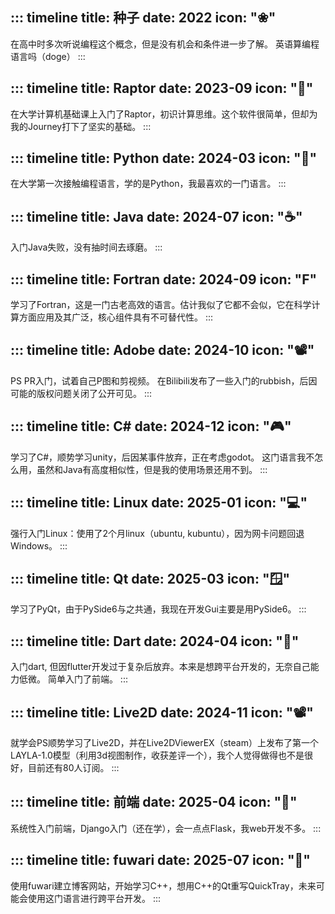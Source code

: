 <!-- 时间线节点定义 -->
::: timeline
title: 种子
date: 2022
icon: "❀"
---
在高中时多次听说编程这个概念，但是没有机会和条件进一步了解。
英语算编程语言吗（doge）
:::

::: timeline
title: Raptor
date: 2023-09
icon: "🦖"
---
在大学计算机基础课上入门了Raptor，初识计算思维。这个软件很简单，但却为我的Journey打下了坚实的基础。
:::

::: timeline
title: Python
date: 2024-03
icon: "🐍"
---
在大学第一次接触编程语言，学的是Python，我最喜欢的一门语言。
:::

::: timeline
title: Java
date: 2024-07
icon: "☕"
---
入门Java失败，没有抽时间去琢磨。
:::

::: timeline
title: Fortran
date: 2024-09
icon: "F"
---
学习了Fortran，这是一门古老高效的语言。估计我似了它都不会似，它在科学计算方面应用及其广泛，核心组件具有不可替代性。
:::

::: timeline
title: Adobe
date: 2024-10
icon: "📽️"
---
PS PR入门，试着自己P图和剪视频。
在Bilibili发布了一些入门的rubbish，后因可能的版权问题关闭了公开可见。
:::

::: timeline
title: C#
date: 2024-12
icon: "🎮"
---
学习了C#，顺势学习unity，后因某事件放弃，正在考虑godot。
这门语言我不怎么用，虽然和Java有高度相似性，但是我的使用场景还用不到。
:::

::: timeline
title: Linux
date: 2025-01
icon: "💻"
---
强行入门Linux：使用了2个月linux（ubuntu, kubuntu），因为网卡问题回退Windows。
:::

::: timeline
title: Qt
date: 2025-03
icon: "🪟"
---
学习了PyQt，由于PySide6与之共通，我现在开发Gui主要是用PySide6。
:::

::: timeline
title: Dart
date: 2024-04
icon: "📱"
---
入门dart, 但因flutter开发过于复杂后放弃。本来是想跨平台开发的，无奈自己能力低微。
简单入门了前端。
:::

::: timeline
title: Live2D
date: 2024-11
icon: "📽️"
---
就学会PS顺势学习了Live2D，并在Live2DViewerEX（steam）上发布了第一个LAYLA-1.0模型（利用3d视图制作，收获差评一个），我个人觉得做得也不是很好，目前还有80人订阅。
:::

::: timeline
title: 前端
date: 2025-04
icon: "🪭"
---
系统性入门前端，Django入门（还在学），会一点点Flask，我web开发不多。
:::

::: timeline
title: fuwari
date: 2025-07
icon: "🦐"
---
使用fuwari建立博客网站，开始学习C++，想用C++的Qt重写QuickTray，未来可能会使用这门语言进行跨平台开发。
:::